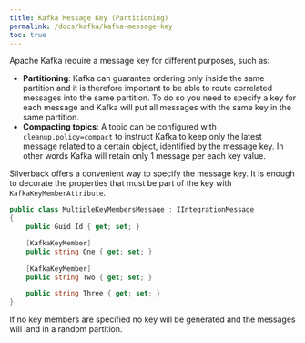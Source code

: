 ```yaml
---
title: Kafka Message Key (Partitioning)
permalink: /docs/kafka/kafka-message-key
toc: true
---
```


Apache Kafka require a message key for different purposes, such as:
* **Partitioning**: Kafka can guarantee ordering only inside the same partition and it is therefore important to be able to route correlated messages into the same partition. To do so you need to specify a key for each message and Kafka will put all messages with the same key in the same partition.
* **Compacting topics**: A topic can be configured with `cleanup.policy=compact` to instruct Kafka to keep only the latest message related to a certain object, identified by the message key. In other words Kafka will retain only 1 message per each key value.

Silverback offers a convenient way to specify the message key. It is enough to decorate the properties that must be part of the key with `KafkaKeyMemberAttribute`.

```c#
public class MultipleKeyMembersMessage : IIntegrationMessage
{
    public Guid Id { get; set; }

    [KafkaKeyMember]
    public string One { get; set; }
    
    [KafkaKeyMember]
    public string Two { get; set; }

    public string Three { get; set; }
}
```

If no key members are specified no key will be generated and the messages will land in a random partition.
